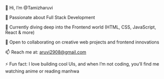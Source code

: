 👋 Hi, I’m @Tamizharuvi

👀 Passionate about Full Stack Development

🌱 Currently diving deep into the Frontend world (HTML, CSS, JavaScript, React & more)

💞️ Open to collaborating on creative web projects and frontend innovations

📫 Reach me at: aruvi2908@gmail.com

⚡ Fun fact: I love building cool UIs, and when I’m not coding, you’ll find me watching anime or reading manhwa

<!---
Tamizharuvi2006/Tamizharuvi2006 is a ✨ special ✨ repository because its `README.md` (this file) appears on your GitHub profile.
You can click the Preview link to take a look at your changes.
--->
